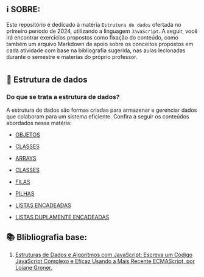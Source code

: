 ## ℹ **SOBRE:**

Este repositório é dedicado à matéria ```Estrutura de dados``` ofertada no primeiro período de 2024, utilizando a linguagem ```JavaScript```. A seguir, você irá encontrar exercícios propostos como fixação do conteúdo, como também um arquivo Markdown de apoio sobre os conceitos propostos em cada atividade com base na bibliografia sugerida, nas aulas lecionadas durante o semestre e materias do próprio professor.
#
## 🎲 **Estrutura de dados** 
### Do que se trata a estrutura de dados?
A estrutura de dados são formas criadas para armazenar e gerenciar dados que colaboram para um sistema eficiente. Confira a seguir os conteúdos abordados nessa matéria: 

- [OBJETOS](ED-AULAS\OBJETOS\objetos.md)
- [CLASSES](ED-AULAS\CLASSES\classes.md)
- [ARRAYS](ED-AULAS\ARRAYS\Arrays.md)
- [CLASSES](ED-AULAS\CLASSES\classes.md)
- [FILAS](ED-AULAS\FILAS\filas.md)
- [PILHAS](ED-AULAS\PILHAS\pilhas.md)

- [LISTAS ENCADEADAS](ED-AULAS\LISTA-ENCANDEADA\listasEncadeadas.md)
- [LISTAS DUPLAMENTE ENCADEADAS](ED-AULAS\LISTAS-DUPLAMENTE-ENCADEADAS\listasDuplamenteEncandeadas.md)



## 📚 **Blibliografia base:** 

1. [Estruturas de Dados e Algoritmos com JavaScript: Escreva um Código JavaScript Complexo e Eficaz Usando a Mais Recente ECMAScript, por Loiane Groner.](https://www.amazon.com.br/Estruturas-Dados-Algoritmos-Com-Javascript/dp/8575226932)
